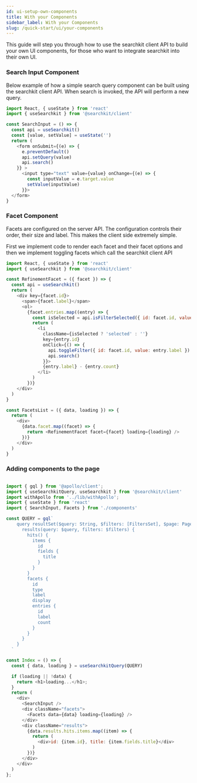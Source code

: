 ```yaml
---
id: ui-setup-own-components
title: With your Components
sidebar_label: With your Components
slug: /quick-start/ui/your-components
---
```


This guide will step you through how to use the searchkit client API to build your own UI components, for those who want to integrate searchkit into their own UI.

### Search Input Component

Below example of how a simple search query component can be built using the searchkit client API. When search is invoked, the API will perform a new query.  

```javascript
import React, { useState } from 'react'
import { useSearchkit } from '@searchkit/client'

const SearchInput = () => {
  const api = useSearchkit()
  const [value, setValue] = useState('')
  return (
    <form onSubmit={(e) => {
      e.preventDefault()
      api.setQuery(value)
      api.search()
    }} >
      <input type="text" value={value} onChange={(e) => {
        const inputValue = e.target.value
        setValue(inputValue)
      }}>
  </form>
}
```

### Facet Component

Facets are configured on the server API. The configuration controls their order, their size and label. This makes the client side extremely simple. 

First we implement code to render each facet and their facet options and then we implement toggling facets which call the searchkit client API  

```javascript
import React, { useState } from 'react'
import { useSearchkit } from '@searchkit/client'

const RefinementFacet = ({ facet }) => {
  const api = useSearchkit()
  return (
    <div key={facet.id}>
      <span>{facet.label}</span>
      <ol>
        {facet.entries.map((entry) => {
          const isSelected = api.isFilterSelected({ id: facet.id, value: entry.label })
          return (        
            <li
              className={isSelected ? 'selected' : ''}
              key={entry.id} 
              onClick={() => {
                api.toggleFilter({ id: facet.id, value: entry.label })
                api.search()
              }}>
              {entry.label} - {entry.count}
            </li>
          )
        })}
    </div>
  )  
}

const FacetsList = ({ data, loading }) => {
  return (
    <div>
      {data.facet.map((facet) => {
        return <RefinementFacet facet={facet} loading={loading} />
      })}
    </div>
  )
}
```

### Adding components to the page

```javascript

import { gql } from '@apollo/client';
import { useSearchkitQuery, useSearchkit } from '@searchkit/client'
import withApollo from '../lib/withApollo';
import { useState } from 'react'
import { SearchInput, Facets } from './components'

const QUERY = gql`
    query resultSet($query: String, $filters: [FiltersSet], $page: PageInput) {
      results(query: $query, filters: $filters) {
        hits() {
          items {
            id
            fields {
              title
            }
          }
        }
        facets {
          id
          type
          label
          display
          entries {
            id
            label
            count
          }
        }
      }
    }
  `

const Index = () => {
  const { data, loading } = useSearchkitQuery(QUERY)

  if (loading || !data) {
    return <h1>loading...</h1>;
  }
  return (
    <div>
      <SearchInput />
      <div className="facets">
        <Facets data={data} loading={loading} />
      </div>
      <div className="results">
        {data.results.hits.items.map((item) => {
          return (
            <div>id: {item.id}, title: {item.fields.title}</div>
          )
        })}
      </div>
    </div>
  )
};
 
```